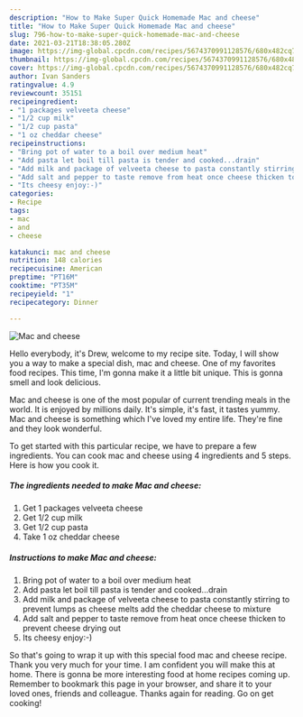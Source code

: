 ```yaml
---
description: "How to Make Super Quick Homemade Mac and cheese"
title: "How to Make Super Quick Homemade Mac and cheese"
slug: 796-how-to-make-super-quick-homemade-mac-and-cheese
date: 2021-03-21T18:38:05.280Z
image: https://img-global.cpcdn.com/recipes/5674370991128576/680x482cq70/mac-and-cheese-recipe-main-photo.jpg
thumbnail: https://img-global.cpcdn.com/recipes/5674370991128576/680x482cq70/mac-and-cheese-recipe-main-photo.jpg
cover: https://img-global.cpcdn.com/recipes/5674370991128576/680x482cq70/mac-and-cheese-recipe-main-photo.jpg
author: Ivan Sanders
ratingvalue: 4.9
reviewcount: 35151
recipeingredient:
- "1 packages velveeta cheese"
- "1/2 cup milk"
- "1/2 cup pasta"
- "1 oz cheddar cheese"
recipeinstructions:
- "Bring pot of water to a boil over medium heat"
- "Add pasta let boil till pasta is tender and cooked...drain"
- "Add milk and package of velveeta cheese to pasta constantly stirring to prevent lumps as cheese melts add the cheddar cheese to mixture"
- "Add salt and pepper to taste remove from heat once cheese thicken to prevent cheese drying out"
- "Its cheesy enjoy:-)"
categories:
- Recipe
tags:
- mac
- and
- cheese

katakunci: mac and cheese 
nutrition: 148 calories
recipecuisine: American
preptime: "PT16M"
cooktime: "PT35M"
recipeyield: "1"
recipecategory: Dinner

---
```



![Mac and cheese](https://img-global.cpcdn.com/recipes/5674370991128576/680x482cq70/mac-and-cheese-recipe-main-photo.jpg)

Hello everybody, it's Drew, welcome to my recipe site. Today, I will show you a way to make a special dish, mac and cheese. One of my favorites food recipes. This time, I'm gonna make it a little bit unique. This is gonna smell and look delicious.



Mac and cheese is one of the most popular of current trending meals in the world. It is enjoyed by millions daily. It's simple, it's fast, it tastes yummy. Mac and cheese is something which I've loved my entire life. They're fine and they look wonderful.


To get started with this particular recipe, we have to prepare a few ingredients. You can cook mac and cheese using 4 ingredients and 5 steps. Here is how you cook it.

<!--inarticleads1-->

##### The ingredients needed to make Mac and cheese:

1. Get 1 packages velveeta cheese
1. Get 1/2 cup milk
1. Get 1/2 cup pasta
1. Take 1 oz cheddar cheese




<!--inarticleads2-->

##### Instructions to make Mac and cheese:

1. Bring pot of water to a boil over medium heat
1. Add pasta let boil till pasta is tender and cooked...drain
1. Add milk and package of velveeta cheese to pasta constantly stirring to prevent lumps as cheese melts add the cheddar cheese to mixture
1. Add salt and pepper to taste remove from heat once cheese thicken to prevent cheese drying out
1. Its cheesy enjoy:-)




So that's going to wrap it up with this special food mac and cheese recipe. Thank you very much for your time. I am confident you will make this at home. There is gonna be more interesting food at home recipes coming up. Remember to bookmark this page in your browser, and share it to your loved ones, friends and colleague. Thanks again for reading. Go on get cooking!
